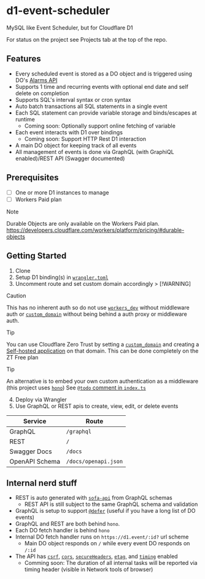# d1-event-scheduler

MySQL like Event Scheduler, but for Cloudflare D1

For status on the project see Projects tab at the top of the repo.

## Features

-   Every scheduled event is stored as a DO object and is triggered using DO's [Alarms API](https://developers.cloudflare.com/durable-objects/api/alarms/)
-   Supports 1 time and recurring events with optional end date and self delete on completion
-   Supports SQL's interval syntax or cron syntax
-   Auto batch transactions all SQL statements in a single event
-   Each SQL statement can provide variable storage and binds/escapes at runtime
    -   Coming soon: Optionally support online fetching of variable
-   Each event interacts with D1 over bindings
    -   Coming soon: Support HTTP Rest D1 interaction
-   A main DO object for keeping track of all events
-   All management of events is done via GraphQL (with GraphiQL enabled)/REST API (Swagger documented)

## Prerequisites

-   [ ] One or more D1 instances to manage
-   [ ] Workers Paid plan

> [!NOTE]
> Durable Objects are only available on the Workers Paid plan.
> https://developers.cloudflare.com/workers/platform/pricing/#durable-objects

## Getting Started

1.  Clone
2.  Setup D1 binding(s) in [`wrangler.toml`](wrangler.toml#L12)
3.  Uncomment route and set custom domain accordingly > [!WARNING]

> [!CAUTION]
> This has no inherent auth so do not use [`workers_dev`](wrangler.toml#L5) without middleware auth or [`custom_domain`](wrangler.toml#L6) without being behind a auth proxy or middleware auth.

> [!TIP]
> You can use Cloudflare Zero Trust by setting a [`custom_domain`](wrangler.toml#L6) and creating a [Self-hosted application](https://developers.cloudflare.com/cloudflare-one/applications/configure-apps/self-hosted-apps/) on that domain.
> This can be done completely on the ZT Free plan

> [!TIP]
> An alternative is to embed your own custom authentication as a middleware (this project uses [`hono`](https://hono.dev/))
> See [`@todo` comment in `index.ts`](src/index.ts#L34)

4.  Deploy via Wrangler
5.  Use GraphQL or REST apis to create, view, edit, or delete events

| Service        | Route                |
| -------------- | -------------------- |
| GraphQL        | `/graphql`           |
| REST           | `/`                  |
| Swagger Docs   | `/docs`              |
| OpenAPI Schema | `/docs/openapi.json` |

## Internal nerd stuff

-   REST is auto generated with [`sofa-api`](https://the-guild.dev/graphql/sofa-api) from GraphQL schemas
    -   REST API is still subject to the same GraphQL schema and validation
-   GraphQL is setup to support [`@defer`](https://graphql.org/blog/2020-12-08-improving-latency-with-defer-and-stream-directives/) (useful if you have a long list of DO events)
-   GraphQL and REST are both behind `hono`.
-   Each DO fetch handler is behind `hono`
-   Internal DO fetch handler runs on `https://d1.event/:id?` url scheme
    -   Main DO object responds on `/` while every event DO responds on `/:id`
-   The API has [`csrf`](https://hono.dev/middleware/builtin/csrf), [`cors`](https://hono.dev/middleware/builtin/cors), [`secureHeaders`](https://hono.dev/middleware/builtin/secure-headers), [`etag`](https://hono.dev/middleware/builtin/etag), and [`timing`](https://hono.dev/middleware/builtin/timing) enabled
    -   Comming soon: The duration of all internal tasks will be reported via timing header (visible in Network tools of browser)
